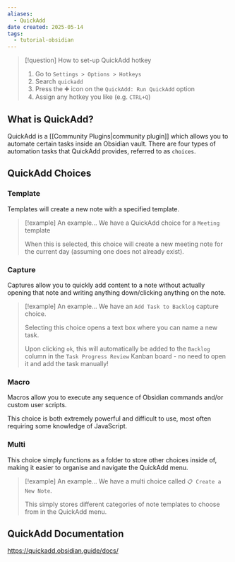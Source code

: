 ```yaml
---
aliases:
  - QuickAdd
date created: 2025-05-14
tags:
  - tutorial-obsidian
---
```


> [!question] How to set-up QuickAdd hotkey
> 1. Go to `Settings > Options > Hotkeys`
> 2. Search `quickadd`
> 3. Press the ➕ icon on the `QuickAdd: Run QuickAdd` option
> 4. Assign any hotkey you like (e.g. `CTRL+Q`)

## What is QuickAdd?

QuickAdd is a [[Community Plugins|community plugin]] which allows you to automate certain tasks inside an Obsidian vault. There are four types of automation tasks that QuickAdd provides, referred to as `choices`.

## QuickAdd Choices
### Template

Templates will create a new note with a specified template. 

> [!example] An example...
> We have a QuickAdd choice for a `Meeting` template
> 
> When this is selected, this choice will create a new meeting note for the current day (assuming one does not already exist).

### Capture

Captures allow you to quickly add content to a note without actually opening that note and writing anything down/clicking anything on the note.

> [!example] An example...
> We have an `Add Task to Backlog` capture choice. 
> 
> Selecting this choice opens a text box where you can name a new task. 
> 
> Upon clicking `ok`, this will automatically be added to the `Backlog` column in the `Task Progress Review` Kanban board - no need to open it and add the task manually!

### Macro

Macros allow you to execute any sequence of Obsidian commands and/or custom user scripts. 

This choice is both extremely powerful and difficult to use, most often requiring some knowledge of JavaScript.

### Multi

This choice simply functions as a folder to store other choices inside of, making it easier to organise and navigate the QuickAdd menu.

> [!example] An example...
> We have a multi choice called `📋 Create a New Note`.
> 
> This simply stores different categories of note templates to choose from in the QuickAdd menu.

## QuickAdd Documentation

https://quickadd.obsidian.guide/docs/